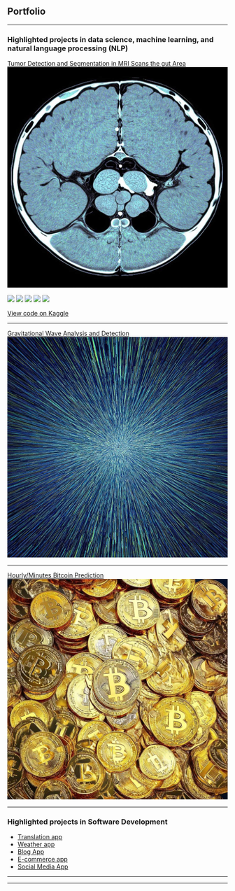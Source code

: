## Portfolio

---

### Highlighted projects in data science, machine learning, and natural language processing (NLP)


[Tumor Detection and Segmentation in MRI Scans the gut Area](https://www.kaggle.com/code/ollatunji/tumor-detection-in-mri-scans-v2)
<img src="images/Tumor.jpeg" />


[![](https://img.shields.io/badge/Python-white?logo=Python)](#) [![](https://img.shields.io/badge/Jupyter-white?logo=Jupyter)](#) [![](https://img.shields.io/badge/PyTorch-white?logo=pytorch)](#) [![](https://img.shields.io/badge/Twitter-white?logo=Twitter)](#) [![](https://img.shields.io/badge/HuggingFace_Transformers-white?logo=huggingface)](#)

[View code on Kaggle](https://www.kaggle.com/code/ollatunji/tumor-detection-in-mri-scans-v2)

---
[Gravitational Wave Analysis and Detection ](/pdf/sample_presentation.pdf)
<img src="images/Wave.jpeg"/>

---
[Hourly/Minutes Bitcoin Prediction](http://example.com/)
<img src="images/Bitcoin.jpeg"/>

---

### Highlighted projects in Software Development


- [Translation app](http://example.com/)
- [Weather app](http://example.com/)
- [Blog App](http://example.com/)
- [E-commerce app](http://example.com/)
- [Social Media App](http://example.com/)

---




---

